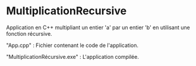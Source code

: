 # MultiplicationRecursive

Application en C++ multipliant un entier 'a' par un entier 'b' en utilisant une fonction récursive.

"App.cpp" : Fichier contenant le code de l'application.

"MultiplicationRécursive.exe" : L'application compilée.
